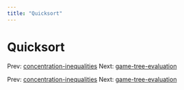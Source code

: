 ```yaml
---
title: "Quicksort"
---
```


# Quicksort

Prev: [concentration-inequalities](concentration-inequalities.md)
Next: [game-tree-evaluation](game-tree-evaluation.md)

Prev: [concentration-inequalities](concentration-inequalities.md)
Next: [game-tree-evaluation](game-tree-evaluation.md)
